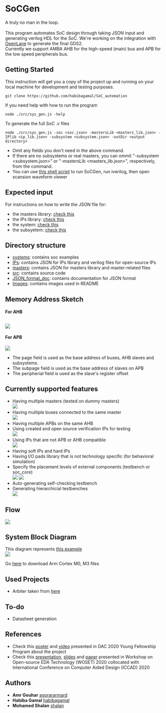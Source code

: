 # SoCGen

A truly no man in the loop.<br><br> 
This program automates SoC design through taking JSON input and generating verilog HDL for the SoC. 
We're working on the integration with [OpenLane](https://github.com/efabless/openlane) to generate the final GDS2.<br>
Currently we support AMBA AHB for the high-speed (main) bus and APB for the low speed peripherals bus. 

## Getting Started

This instruction will get you a copy of the project up and running on your local machine for development and testing purposes.
```shell
git clone https://github.com/habibagamal/SoC_automation
```
If you need help with how to run the program
```shell
node ./src/sys_gen.js -help 
```
To generate the full SoC .v files
```shell
node ./src/sys_gen.js -soc <soc.json> -mastersLib <masters_lib.json> -IPlib <ip_lib.json> -subsystem <subsystem.json> -outDir <output directory> 
```
- Omit any fields you don't need in the above command.
- If there are no subsystems or real masters, you can ommit "-subsystem <subsystem.json>" or "-mastersLib <masters_lib.json>", respectively, from the command.
- You can use [this shell script](compile.sh) to run SoCGen, run iverilog, then open scansion waveform viewer

## Expected input
For instructions on how to write the JSON file for: 
- the masters library: [check this](JSON_format_doc/masters)
- the IPs library: [check this](JSON_format_doc/IPs)
- the system: [check this](JSON_format_doc/SoC)
- the subsyetem: [check this](JSON_format_doc/subsystems)

## Directory structure
- [systems](./systems): contains soc examples
- [IPs](./IPs): contains JSON for IPs library and verilog files for open-source IPs
- [masters](./masters): contains JSON for masters library and master-related files
- [src](./src): contains source code
- [JSON_format_doc](./JSON_format_doc): contains documentation for JSON format
- [Images](./Images): contains images used in README

## Memory Address Sketch
#### For AHB
![](Images/AHB.png)
--------------------------
#### For APB
![](Images/APB.png)
- The page field is used as the base address of buses, AHB slaves and subsystems. 
- The subpage field is used as the base address of slaves on APB
- The peripherial field is used as the slave's register offset

## Currently supported features
- Having multiple masters (tested on dummy masters)<br>
![](Images/multi_masters.jpg)
- Having multiple buses connected to the same master<br>
![](Images/multi_buses.jpg)
- Having multiple APBs on the same AHB<br>
- Using created and open source verification IPs for testing<br>
![](Images/IP_VIP.jpg)
- Using IPs that are not APB or AHB compatible<br>
![](Images/IP_wrapper.jpg)
- Having soft IPs and hard IPs<br>
- Having I/O pads library that is not technology specific (for behavioral simulation)<br>
- Specify the placement levels of external components (testbench or soc_core)<br>
![](Images/externalComponent.jpg)
![](Images/externalComponent2.jpg)
- Auto-generating self-checking testbench<br>
- Generating hierarchicial testbenches<br>
![](Images/HierarchicalTesting.jpg)
## Flow
![](Images/flow.jpg)

## System Block Diagram
This diagram represents [this example](./systems/CM0/Demo)<br>
![](Images/SoC.jpg)

Go [here](https://developer.arm.com/) to download Arm Cortex M0, M3 files<br>

## Used Projects
- Arbiter taken from [here](https://github.com/adki/gen_amba)

## To-do 
- Datasheet generation

## References
- Check this [poster](https://drive.google.com/file/d/1GBd_jf6H-ud2rCmiS8y-bdfOldHAYiDl/view?usp=sharing) and [video](https://www.youtube.com/watch?v=QFSN9ta08jg) presented in DAC 2020 Young Fellowship Program about the project
- Check this [presentation](https://www.youtube.com/watch?v=JaDumrEhuTU&list=PLItVYhgea-kEV15gg-D_rm7VG8bg20_XV&index=4), [slides](https://github.com/woset-workshop/woset-workshop.github.io/blob/master/PDFs/2020/a04-slides.pdf) and [paper](https://github.com/woset-workshop/woset-workshop.github.io/blob/master/PDFs/2020/a04.pdf) presented in Workshop on Open-source EDA Technology (WOSET) 2020 collocated with International Conference on Computer Aided Design (ICCAD) 2020 

## Authors
* **Amr Gouhar** [agorararmard](https://github.com/agorararmard)
* **Habiba Gamal** [habibagamal](https://github.com/habibagamal)
* **Mohamed Shalan** [shalan](https://github.com/shalan)




